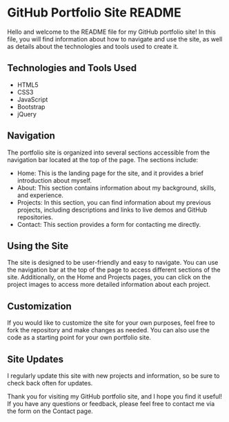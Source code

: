 # GitHub Portfolio Site README

Hello and welcome to the README file for my GitHub portfolio site! In this file, you will find information about how to navigate and use the site, as well as details about the technologies and tools used to create it.

## Technologies and Tools Used

- HTML5
- CSS3
- JavaScript
- Bootstrap
- jQuery

## Navigation

The portfolio site is organized into several sections accessible from the navigation bar located at the top of the page. The sections include:

- Home: This is the landing page for the site, and it provides a brief introduction about myself.
- About: This section contains information about my background, skills, and experience.
- Projects: In this section, you can find information about my previous projects, including descriptions and links to live demos and GitHub repositories.
- Contact: This section provides a form for contacting me directly.

## Using the Site

The site is designed to be user-friendly and easy to navigate. You can use the navigation bar at the top of the page to access different sections of the site. Additionally, on the Home and Projects pages, you can click on the project images to access more detailed information about each project.

## Customization

If you would like to customize the site for your own purposes, feel free to fork the repository and make changes as needed. You can also use the code as a starting point for your own portfolio site.

## Site Updates

I regularly update this site with new projects and information, so be sure to check back often for updates.

Thank you for visiting my GitHub portfolio site, and I hope you find it useful! If you have any questions or feedback, please feel free to contact me via the form on the Contact page.
